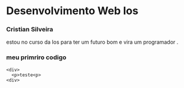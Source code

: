 # Desenvolvimento Web Ios

### Cristian Silveira

estou no curso da Ios para ter um futuro bom e vira um programador .

### meu primriro codigo
 ```
 <div>
   <p>teste<p>
 <div>
 ```